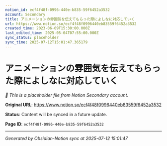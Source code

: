 ```yaml
---
notion_id: ecf4f48f-0996-440e-b835-59f6452a3532
account: Secondary
title: アニメーションの雰囲気を伝えてもらった際によしなに対応していく
url: https://www.notion.so/ecf4f48f0996440eb83559f6452a3532
created_time: 2023-06-09T15:30:00.000Z
last_edited_time: 2025-05-04T07:55:00.000Z
sync_status: placeholder
sync_time: 2025-07-12T15:01:47.365179
---
```


# アニメーションの雰囲気を伝えてもらった際によしなに対応していく

*🔄 This is a placeholder file from Notion Secondary account.*

**Original URL**: https://www.notion.so/ecf4f48f0996440eb83559f6452a3532

**Status**: Content will be synced in a future update.

**Page ID**: `ecf4f48f-0996-440e-b835-59f6452a3532`

---

*Generated by Obsidian-Notion sync at 2025-07-12 15:01:47*

